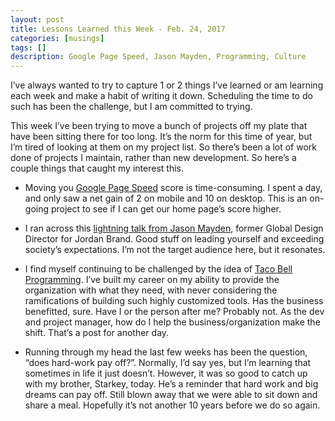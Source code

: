 ```yaml
---
layout: post
title: Lessons Learned this Week - Feb. 24, 2017
categories: [musings]
tags: []
description: Google Page Speed, Jason Mayden, Programming, Culture
---
```


I’ve always wanted to try to capture 1 or 2 things I’ve learned or am learning each week and make a habit of writing it down.  Scheduling the time to do such has been the challenge, but I am committed to trying.

This week I’ve been trying to move a bunch of projects off my plate that have been sitting there for too long.   It’s the norm for this time of year, but I’m tired of looking at them on my project list. So there’s been a lot of work done of projects I maintain, rather than new development.  So here’s a couple things that caught my interest this.

* Moving you [Google Page Speed](https://developers.google.com/speed/pagespeed/insights/) score is time-consuming.   I spent a day, and only saw a net gain of 2 on mobile and 10 on desktop.   This is an on-going project to see if I can get our home page’s score higher.

* I ran across this [lightning talk from Jason Mayden](https://blavity.com/lightning-talk-with-jason-mayden), former Global Design Director for Jordan Brand.   Good stuff on leading yourself and exceeding society’s expectations.  I’m not the target audience here, but it resonates.

* I find myself continuing to be challenged by the idea of [Taco Bell Programming](http://bravenewgeek.com/you-are-not-paid-to-write-code/?utm_source=hackernewsletter&utm_medium=email&utm_term=fav).  I’ve built my career on my ability to provide the organization with what they need, with never considering the ramifications of building such highly customized tools.   Has the business benefitted, sure.  Have I or the person after me?  Probably not.   As the dev and project manager, how do I help the business/organization make the shift.  That’s a post for another day.

* Running through my head the last few weeks has been the question, “does hard-work pay off?”.   Normally, I’d say yes, but I’m learning that sometimes in life it just doesn’t.   However, it was so good to catch up with my brother, Starkey, today.  He’s a reminder that hard work and big dreams can pay off.  Still blown away that we were able to sit down and share a meal.  Hopefully it’s not another 10 years before we do so again.
